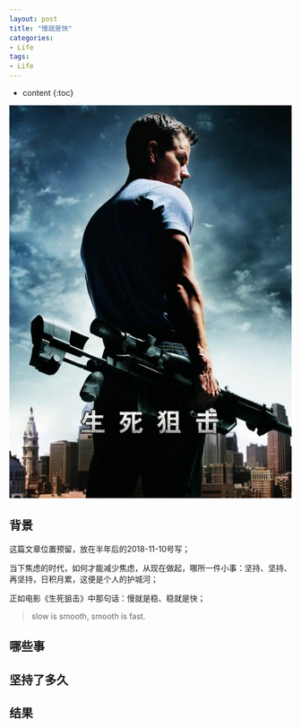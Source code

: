 ```yaml
---
layout: post
title: "慢就是快"
categories: 
- Life
tags:
- Life
---
```


* content
{:toc}

![生死狙击](/css/pics/2018-05-10-jjssx.jpg)

## 背景
这篇文章位置预留，放在半年后的2018-11-10号写；

当下焦虑的时代，如何才能减少焦虑，从现在做起，哪所一件小事：坚持、坚持、再坚持，日积月累，这便是个人的护城河；

正如电影《生死狙击》中那句话：慢就是稳、稳就是快；

> slow is smooth, smooth is fast.

## 哪些事

## 坚持了多久

## 结果

